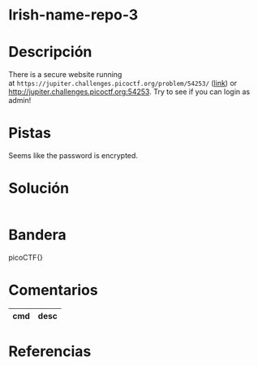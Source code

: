 
# Irish-name-repo-3

# Descripción
There is a secure website running at `https://jupiter.challenges.picoctf.org/problem/54253/` ([link](https://jupiter.challenges.picoctf.org/problem/54253/)) or http://jupiter.challenges.picoctf.org:54253. Try to see if you can login as admin!
# Pistas
Seems like the password is encrypted.
# Solución

```bash

```

# Bandera
picoCTF{}
# Comentarios
|cmd| desc|
|-----|------|

# Referencias